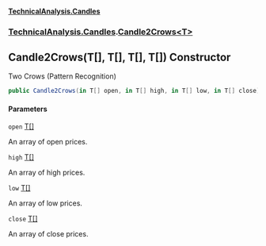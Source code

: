 #### [TechnicalAnalysis\.Candles](Atypical.TechnicalAnalysis.Candles.md 'Atypical\.TechnicalAnalysis\.Candles')
### [TechnicalAnalysis\.Candles](Atypical.TechnicalAnalysis.Candles.md#TechnicalAnalysis.Candles 'TechnicalAnalysis\.Candles').[Candle2Crows&lt;T&gt;](Candle2Crows_T_.md 'TechnicalAnalysis\.Candles\.Candle2Crows\<T\>')

## Candle2Crows\(T\[\], T\[\], T\[\], T\[\]\) Constructor

Two Crows \(Pattern Recognition\)

```csharp
public Candle2Crows(in T[] open, in T[] high, in T[] low, in T[] close);
```
#### Parameters

<a name='TechnicalAnalysis.Candles.Candle2Crows_T_.Candle2Crows(T[],T[],T[],T[]).open'></a>

`open` [T](Candle2Crows_T_.md#TechnicalAnalysis.Candles.Candle2Crows_T_.T 'TechnicalAnalysis\.Candles\.Candle2Crows\<T\>\.T')[\[\]](https://docs.microsoft.com/en-us/dotnet/api/System.Array 'System\.Array')

An array of open prices\.

<a name='TechnicalAnalysis.Candles.Candle2Crows_T_.Candle2Crows(T[],T[],T[],T[]).high'></a>

`high` [T](Candle2Crows_T_.md#TechnicalAnalysis.Candles.Candle2Crows_T_.T 'TechnicalAnalysis\.Candles\.Candle2Crows\<T\>\.T')[\[\]](https://docs.microsoft.com/en-us/dotnet/api/System.Array 'System\.Array')

An array of high prices\.

<a name='TechnicalAnalysis.Candles.Candle2Crows_T_.Candle2Crows(T[],T[],T[],T[]).low'></a>

`low` [T](Candle2Crows_T_.md#TechnicalAnalysis.Candles.Candle2Crows_T_.T 'TechnicalAnalysis\.Candles\.Candle2Crows\<T\>\.T')[\[\]](https://docs.microsoft.com/en-us/dotnet/api/System.Array 'System\.Array')

An array of low prices\.

<a name='TechnicalAnalysis.Candles.Candle2Crows_T_.Candle2Crows(T[],T[],T[],T[]).close'></a>

`close` [T](Candle2Crows_T_.md#TechnicalAnalysis.Candles.Candle2Crows_T_.T 'TechnicalAnalysis\.Candles\.Candle2Crows\<T\>\.T')[\[\]](https://docs.microsoft.com/en-us/dotnet/api/System.Array 'System\.Array')

An array of close prices\.